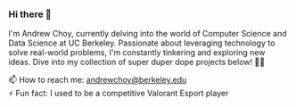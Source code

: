 ### Hi there 👋

I'm Andrew Choy, currently delving into the world of Computer Science and Data Science at UC Berkeley. Passionate about leveraging technology to solve real-world problems, I'm constantly tinkering and exploring new ideas. Dive into my collection of super duper dope projects below! 🚀✨

📫 How to reach me: andrewchoy@berkeley.edu <br>
⚡ Fun fact: I used to be a competitive Valorant Esport player 

<!--
**AndrewChoyCS/AndrewChoyCS** is a ✨ _special_ ✨ repository because its `README.md` (this file) appears on your GitHub profile.

Here are some ideas to get you started:

- 🔭 I’m currently working on ...
- 🌱 I’m currently learning ...
- 👯 I’m looking to collaborate on ...
- 🤔 I’m looking for help with ...
- 💬 Ask me about ...
- 📫 How to reach me: ...
- 😄 Pronouns: ...
- ⚡ Fun fact: ...
-->
